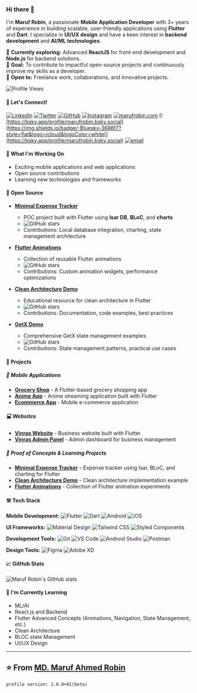 ### Hi there 👋

I'm **Maruf Robin**, a passionate **Mobile Application Developer** with 3+ years of experience in building scalable, user-friendly applications using **Flutter** and **Dart**. I specialize in **UI/UX design** and have a keen interest in **backend development** and **AI/ML technologies**. 

🌟 **Currently exploring:** Advanced **ReactJS** for front-end development and **Node.js** for backend solutions.  
🎯 **Goal:** To contribute to impactful open-source projects and continuously improve my skills as a developer.  
💼 **Open to:** Freelance work, collaborations, and innovative projects.

![Profile Views](https://komarev.com/ghpvc/?username=marufrobin&color=brightgreen)

#### 🤝 Let's Connect!
<!-- [![YouTube](https://img.shields.io/badge/YouTube-FF0000?style=for-the-badge&logo=youtube&logoColor=white)](https://youtube.com/@marufrobin) -->
[![LinkedIn](https://img.shields.io/badge/LinkedIn-0077B5?style=flat&logo=linkedin&logoColor=white)](https://linkedin.com/in/marufrobin)
[![Twitter](https://img.shields.io/badge/Twitter-1DA1F2?style=flat&logo=twitter&logoColor=white)](https://x.com/marufrobin5)
[![GitHub](https://img.shields.io/badge/GitHub-100000?style=flat&logo=github&logoColor=white)](https://github.com/marufrobin)
[![Instagram](https://img.shields.io/badge/Instagram-E4405F?style=flat&logo=instagram&logoColor=white)](https://instagram.com/marufrobin)
[![marufrobin.com](https://img.shields.io/badge/marufrobin.com-323330?style=flat&logo=microsoft&logoColor=Brown)](https://marufrobin.com)
[![https://bsky.app/profile/marufrobin.bsky.social](https://img.shields.io/badge/-Bluesky-3686f7?style=flat&logo=icloud&logoColor=white)](https://bsky.app/profile/marufrobin.bsky.social)
[![email](https://img.shields.io/badge/Gmail-D14836?style=fla&logo=gmail&logoColor=white)](mailto:marufrobin@gmail.com)

<!-- 📺 **Check out my [YouTube Channel](https://youtube.com/@marufrobin)** for Flutter tutorials and mobile development tips! -->

#### 🔭 What I'm Working On

- Exciting mobile applications and web applications
- Open source contributions
- Learning new technologies and frameworks

#### 🌟 Open Source
- **[Minimal Expense Tracker](https://github.com/marufrobin/Minimal_Expense_Tracker)**

  * POC project built with Flutter using **Isar DB**, **BLoC**, and **charts**
  * ![GitHub stars](https://img.shields.io/github/stars/marufrobin/Minimal_Expense_Tracker?style=social)
  * Contributions: Local database integration, charting, state management architecture

- **[Flutter Animations](https://github.com/marufrobin/animation_demo)**

  - Collection of reusable Flutter animations
  - ![GitHub stars](https://img.shields.io/github/stars/marufrobin/animation_demo?style=social)
  - Contributions: Custom animation widgets, performance optimizations

- **[Clean Architecture Demo](https://github.com/marufrobin/clean_architecture)**

  - Educational resource for clean architecture in Flutter
  - ![GitHub stars](https://img.shields.io/github/stars/marufrobin/clean_architecture?style=social)
  - Contributions: Documentation, code examples, best practices

- **[GetX Demo](https://github.com/marufrobin/getx_demo)**
  - Comprehensive GetX state management examples
  - ![GitHub stars](https://img.shields.io/github/stars/marufrobin/getx_demo?style=social)
  - Contributions: State management patterns, practical use cases

#### 🚀 Projects

##### 📱 Mobile Applications

- [**Grocery Shop**](https://github.com/marufrobin/grocery_shop) - A Flutter-based grocery shopping app
- [**Anime App**](https://github.com/marufrobin/anime_app) - Anime streaming application built with Flutter
- [**Ecommerce App**](https://github.com/marufrobin/ecommerce_app) - Mobile e-commerce application

##### 💻 Websites

- [**Vinras Website**](https://github.com/marufrobin/vinras_web_app) - Business website built with Flutter
- [**Vinras Admin Panel**](https://github.com/marufrobin/vinras_admin_panel) - Admin dashboard for business management

##### 🧪 Proof of Concepts & Learning Projects

- [**Minimal Expense Tracker**](https://github.com/marufrobin/Minimal_Expense_Tracker) – Expense tracker using Isar, BLoC, and charting for Flutter
- [**Clean Architecture Demo**](https://github.com/marufrobin/clean_architecture) - Clean architecture implementation example
- [**Flutter Animations**](https://github.com/marufrobin/animation_demo) - Collection of Flutter animation experiments

#### 🛠️ Tech Stack

**Mobile Development:**
![Flutter](https://img.shields.io/badge/Flutter-02569B?style=flat&logo=flutter)
![Dart](https://img.shields.io/badge/Dart-0175C2?style=flat&logo=dart)
![Android](https://img.shields.io/badge/Android-3DDC84?style=flat&logo=android&logoColor=white)
![iOS](https://img.shields.io/badge/iOS-000000?style=flat&logo=ios&logoColor=white)

<!-- **Frontend Development:**
![Next.js](https://img.shields.io/badge/Next.js-000000?style=flat&logo=next.js)
![React](https://img.shields.io/badge/React-61DAFB?style=flat&logo=react&logoColor=black)
![Vue.js](https://img.shields.io/badge/Vue.js-4FC08D?style=flat&logo=vue.js&logoColor=white)
![Svelte](https://img.shields.io/badge/Svelte-FF3E00?style=flat&logo=svelte&logoColor=white) -->

<!-- **Backend Development:**
![Node.js](https://img.shields.io/badge/Node.js-339933?style=flat&logo=node.js&logoColor=white)
![Express](https://img.shields.io/badge/Express-000000?style=flat&logo=express)
![NestJS](https://img.shields.io/badge/NestJS-E0234E?style=flat&logo=nestjs)
![Django](https://img.shields.io/badge/Django-092E20?style=flat&logo=django) -->

<!-- **CMS:**
![Strapi](https://img.shields.io/badge/Strapi-2F2E8B?style=flat&logo=strapi)
![WordPress](https://img.shields.io/badge/WordPress-21759B?style=flat&logo=wordpress)
![Ghost](https://img.shields.io/badge/Ghost-738A94?style=flat&logo=ghost) -->

<!-- **Databases:**
![PostgreSQL](https://img.shields.io/badge/PostgreSQL-336791?style=flat&logo=postgresql)
![MongoDB](https://img.shields.io/badge/MongoDB-47A248?style=flat&logo=mongodb&logoColor=white)
![Redis](https://img.shields.io/badge/Redis-DC382D?style=flat&logo=redis&logoColor=white)
![SQLite](https://img.shields.io/badge/SQLite-003B57?style=flat&logo=sqlite) -->

<!-- **ORM:**
![Prisma](https://img.shields.io/badge/Prisma-2D3748?style=flat&logo=prisma)
![Mongoose](https://img.shields.io/badge/Mongoose-880000?style=flat&logo=mongoose)
![TypeORM](https://img.shields.io/badge/TypeORM-FE0902?style=flat) -->

**UI Frameworks:**
![Material Design](https://img.shields.io/badge/Material%20Design-757575?style=flat&logo=material-design&logoColor=white)
![Tailwind CSS](https://img.shields.io/badge/Tailwind%20CSS-38B2AC?style=flat&logo=tailwind-css&logoColor=white)
![Styled Components](https://img.shields.io/badge/Styled%20Components-DB7093?style=flat&logo=styled-components&logoColor=white)

**Development Tools:**
![Git](https://img.shields.io/badge/Git-F05032?style=flat&logo=git&logoColor=white)
![VS Code](https://img.shields.io/badge/VS%20Code-007ACC?style=flat&logo=visual-studio-code)
![Android Studio](https://img.shields.io/badge/Android%20Studio-3DDC84?style=flat&logo=android-studio&logoColor=white)
![Postman](https://img.shields.io/badge/Postman-FF6C37?style=flat&logo=postman&logoColor=white)

**Design Tools:**
![Figma](https://img.shields.io/badge/Figma-F24E1E?style=flat&logo=figma&logoColor=white)
![Adobe XD](https://img.shields.io/badge/Adobe%20XD-FF61F6?style=flat&logo=adobe-xd&logoColor=white)

#### 📈 GitHub Stats

![Maruf Robin's GitHub stats](https://github-readme-stats.vercel.app/api?username=marufrobin&show_icons=true&theme=radical)

#### 🌱 I'm Currently Learning

- ML/AI
- React js and Backend
- Flutter Advanced Concepts (Animations, Navigation, State Management, etc.)
- Clean Architecture
- BLOC state Management
- UI/UX Design

---

## ⭐️ From [MD. Maruf Ahmed Robin](https://github.com/marufrobin)

```
profile version: 1.0.0+01(beta)
```
